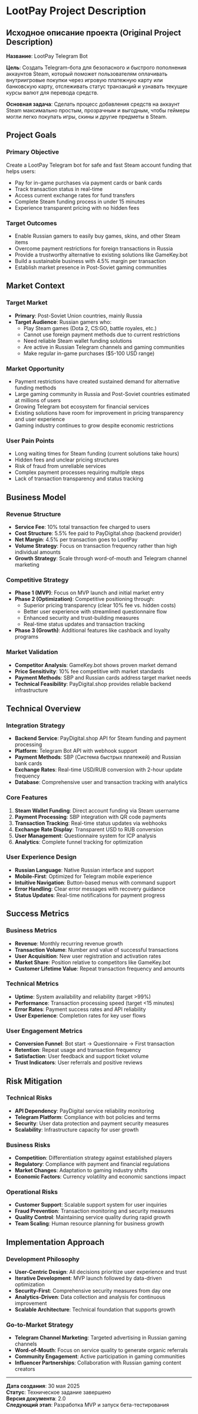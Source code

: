 # LootPay Project Description

## Исходное описание проекта (Original Project Description)

**Название**: LootPay Telegram Bot

**Цель**: Создать Telegram-бота для безопасного и быстрого пополнения аккаунтов Steam, который поможет пользователям оплачивать внутриигровые покупки через игровую платежную карту или банковскую карту, отслеживать статус транзакций и узнавать текущие курсы валют для перевода средств.

**Основная задача**: Сделать процесс добавления средств на аккаунт Steam максимально простым, прозрачным и выгодным, чтобы геймеры могли легко покупать игры, скины и другие предметы в Steam.

## Project Goals

### Primary Objective
Create a LootPay Telegram bot for safe and fast Steam account funding that helps users:
- Pay for in-game purchases via payment cards or bank cards
- Track transaction status in real-time
- Access current exchange rates for fund transfers
- Complete Steam funding process in under 15 minutes
- Experience transparent pricing with no hidden fees

### Target Outcomes
- Enable Russian gamers to easily buy games, skins, and other Steam items
- Overcome payment restrictions for foreign transactions in Russia
- Provide a trustworthy alternative to existing solutions like GameKey.bot
- Build a sustainable business with 4.5% margin per transaction
- Establish market presence in Post-Soviet gaming communities

## Market Context

### Target Market
- **Primary**: Post-Soviet Union countries, mainly Russia
- **Target Audience**: Russian gamers who:
  - Play Steam games (Dota 2, CS:GO, battle royales, etc.)
  - Cannot use foreign payment methods due to current restrictions
  - Need reliable Steam wallet funding solutions
  - Are active in Russian Telegram channels and gaming communities
  - Make regular in-game purchases ($5-100 USD range)

### Market Opportunity
- Payment restrictions have created sustained demand for alternative funding methods
- Large gaming community in Russia and Post-Soviet countries estimated at millions of users
- Growing Telegram bot ecosystem for financial services
- Existing solutions have room for improvement in pricing transparency and user experience
- Gaming industry continues to grow despite economic restrictions

### User Pain Points
- Long waiting times for Steam funding (current solutions take hours)
- Hidden fees and unclear pricing structures
- Risk of fraud from unreliable services
- Complex payment processes requiring multiple steps
- Lack of transaction transparency and status tracking

## Business Model

### Revenue Structure
- **Service Fee**: 10% total transaction fee charged to users
- **Cost Structure**: 5.5% fee paid to PayDigital.shop (backend provider)
- **Net Margin**: 4.5% per transaction goes to LootPay
- **Volume Strategy**: Focus on transaction frequency rather than high individual amounts
- **Growth Strategy**: Scale through word-of-mouth and Telegram channel marketing

### Competitive Strategy
- **Phase 1 (MVP)**: Focus on MVP launch and initial market entry
- **Phase 2 (Optimization)**: Competitive positioning through:
  - Superior pricing transparency (clear 10% fee vs. hidden costs)
  - Better user experience with streamlined questionnaire flow
  - Enhanced security and trust-building measures
  - Real-time status updates and transaction tracking
- **Phase 3 (Growth)**: Additional features like cashback and loyalty programs

### Market Validation
- **Competitor Analysis**: GameKey.bot shows proven market demand
- **Price Sensitivity**: 10% fee competitive with market standards
- **Payment Methods**: SBP and Russian cards address target market needs
- **Technical Feasibility**: PayDigital.shop provides reliable backend infrastructure

## Technical Overview

### Integration Strategy
- **Backend Service**: PayDigital.shop API for Steam funding and payment processing
- **Platform**: Telegram Bot API with webhook support
- **Payment Methods**: SBP (Система быстрых платежей) and Russian bank cards
- **Exchange Rates**: Real-time USD/RUB conversion with 2-hour update frequency
- **Database**: Comprehensive user and transaction tracking with analytics

### Core Features
1. **Steam Wallet Funding**: Direct account funding via Steam username
2. **Payment Processing**: SBP integration with QR code payments
3. **Transaction Tracking**: Real-time status updates via webhooks
4. **Exchange Rate Display**: Transparent USD to RUB conversion
5. **User Management**: Questionnaire system for ICP analysis
6. **Analytics**: Complete funnel tracking for optimization

### User Experience Design
- **Russian Language**: Native Russian interface and support
- **Mobile-First**: Optimized for Telegram mobile experience
- **Intuitive Navigation**: Button-based menus with command support
- **Error Handling**: Clear error messages with recovery guidance
- **Status Updates**: Real-time notifications for payment progress

## Success Metrics

### Business Metrics
- **Revenue**: Monthly recurring revenue growth
- **Transaction Volume**: Number and value of successful transactions
- **User Acquisition**: New user registration and activation rates
- **Market Share**: Position relative to competitors like GameKey.bot
- **Customer Lifetime Value**: Repeat transaction frequency and amounts

### Technical Metrics
- **Uptime**: System availability and reliability (target >99%)
- **Performance**: Transaction processing speed (target <15 minutes)
- **Error Rates**: Payment success rates and API reliability
- **User Experience**: Completion rates for key user flows

### User Engagement Metrics
- **Conversion Funnel**: Bot start → Questionnaire → First transaction
- **Retention**: Repeat usage and transaction frequency
- **Satisfaction**: User feedback and support ticket volume
- **Trust Indicators**: User referrals and positive reviews

## Risk Mitigation

### Technical Risks
- **API Dependency**: PayDigital service reliability monitoring
- **Telegram Platform**: Compliance with bot policies and terms
- **Security**: User data protection and payment security measures
- **Scalability**: Infrastructure capacity for user growth

### Business Risks
- **Competition**: Differentiation strategy against established players
- **Regulatory**: Compliance with payment and financial regulations
- **Market Changes**: Adaptation to gaming industry shifts
- **Economic Factors**: Currency volatility and economic sanctions impact

### Operational Risks
- **Customer Support**: Scalable support system for user inquiries
- **Fraud Prevention**: Transaction monitoring and security measures
- **Quality Control**: Maintaining service quality during rapid growth
- **Team Scaling**: Human resource planning for business growth

## Implementation Approach

### Development Philosophy
- **User-Centric Design**: All decisions prioritize user experience and trust
- **Iterative Development**: MVP launch followed by data-driven optimization
- **Security-First**: Comprehensive security measures from day one
- **Analytics-Driven**: Data collection and analysis for continuous improvement
- **Scalable Architecture**: Technical foundation that supports growth

### Go-to-Market Strategy
- **Telegram Channel Marketing**: Targeted advertising in Russian gaming channels
- **Word-of-Mouth**: Focus on service quality to generate organic referrals
- **Community Engagement**: Active participation in gaming communities
- **Influencer Partnerships**: Collaboration with Russian gaming content creators

---

**Дата создания**: 30 мая 2025  
**Статус**: Техническое задание завершено  
**Версия документа**: 2.0  
**Следующий этап**: Разработка MVP и запуск бета-тестирования
